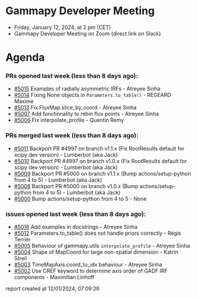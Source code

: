 # Gammapy Developer Meeting 
 * Friday, January 12, 2024, at 2 pm (CET) 
 * Gammapy Developer Meeting on Zoom (direct link on Slack) 
# Agenda

### PRs opened last week (less than 8 days ago): 
* [#5015](https://github.com/gammapy/gammapy/pull/5015) Examples of radially asymmetric IRFs - Atreyee Sinha
* [#5014](https://github.com/gammapy/gammapy/pull/5014) Fixing None objects in `Parameters.to_table()` - REGEARD Maxime
* [#5013](https://github.com/gammapy/gammapy/pull/5013) Fix FluxMap.slice_by_coord - Atreyee Sinha
* [#5007](https://github.com/gammapy/gammapy/pull/5007) Add functionality to rebin flux points - Atreyee Sinha
* [#5006](https://github.com/gammapy/gammapy/pull/5006) Fix interpolate_profile - Quentin Remy

### PRs merged last week (less than 8 days ago): 
* [#5011](https://github.com/gammapy/gammapy/pull/5011) Backport PR #4997 on branch v1.1.x (Fix RootResults default for scipy dev version) - Lumberbot (aka Jack)
* [#5010](https://github.com/gammapy/gammapy/pull/5010) Backport PR #4997 on branch v1.0.x (Fix RootResults default for scipy dev version) - Lumberbot (aka Jack)
* [#5009](https://github.com/gammapy/gammapy/pull/5009) Backport PR #5000 on branch v1.1.x (Bump actions/setup-python from 4 to 5) - Lumberbot (aka Jack)
* [#5008](https://github.com/gammapy/gammapy/pull/5008) Backport PR #5000 on branch v1.0.x (Bump actions/setup-python from 4 to 5) - Lumberbot (aka Jack)
* [#5000](https://github.com/gammapy/gammapy/pull/5000) Bump actions/setup-python from 4 to 5 - None

### issues opened last week (less than 8 days ago): 
* [#5016](https://github.com/gammapy/gammapy/issues/5016) Add examples in docstrings - Atreyee Sinha
* [#5012](https://github.com/gammapy/gammapy/issues/5012) Parameters.to_table() does not handle priors correctly - Régis Terrier
* [#5005](https://github.com/gammapy/gammapy/issues/5005) Behaviour of gammapy.utils `interpolate_profile` - Atreyee Sinha
* [#5004](https://github.com/gammapy/gammapy/issues/5004) Shape of MapCoord for large non-spatial dimension - Katrin Streil
* [#5003](https://github.com/gammapy/gammapy/issues/5003) TimeMapAxis.coord_to_idx behaviour - Atreyee Sinha
* [#5002](https://github.com/gammapy/gammapy/issues/5002) Use CREF<N> keyword to determine axis order of GADF IRF components - Maximilian Linhoff

 report created at 12/01/2024, 07:09:26